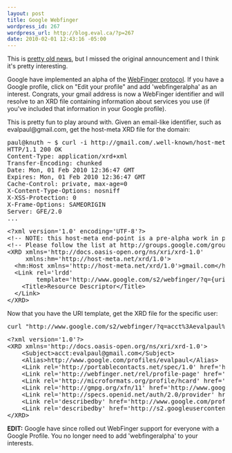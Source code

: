 ```yaml
--- 
layout: post
title: Google Webfinger
wordpress_id: 267
wordpress_url: http://blog.eval.ca/?p=267
date: 2010-02-01 12:43:16 -05:00
---
```

<p>This is <a href="http://groups.google.com/group/webfinger/browse_thread/thread/46fe84c1e38ab715/fa625d20f4d963e4">pretty old news</a>, but I missed the original announcement and I think it's pretty interesting.</p>

<p>Google have implemented an alpha of the <a href="http://code.google.com/p/webfinger/">WebFinger protocol</a>.  If you have a Google profile, click on "Edit your profile" and add 'webfingeralpha' as an interest. Congrats, your gmail address is now a WebFinger identifier and will resolve to an XRD file containing information about services you use (if you've included that information in your Google profile).</p>

<p>This is pretty fun to play around with. Given an email-like identifier, such as evalpaul@gmail.com, get the host-meta XRD file for the domain:</p>

<pre lang="bash">
paul@knuth ~ $ curl -i http://gmail.com/.well-known/host-meta
HTTP/1.1 200 OK
Content-Type: application/xrd+xml
Transfer-Encoding: chunked
Date: Mon, 01 Feb 2010 12:36:47 GMT
Expires: Mon, 01 Feb 2010 12:36:47 GMT
Cache-Control: private, max-age=0
X-Content-Type-Options: nosniff
X-XSS-Protection: 0
X-Frame-Options: SAMEORIGIN
Server: GFE/2.0
...
</pre>

<pre lang="xml">
&lt;?xml version='1.0' encoding='UTF-8'?&gt;
&lt;!-- NOTE: this host-meta end-point is a pre-alpha work in progress.   Don't rely on it. --&gt;
&lt;!-- Please follow the list at http://groups.google.com/group/webfinger --&gt;
&lt;XRD xmlns='http://docs.oasis-open.org/ns/xri/xrd-1.0' 
     xmlns:hm='http://host-meta.net/xrd/1.0'&gt;
  &lt;hm:Host xmlns='http://host-meta.net/xrd/1.0'&gt;gmail.com&lt;/hm:Host&gt;
  &lt;Link rel='lrdd' 
        template='http://www.google.com/s2/webfinger/?q={uri}'&gt;
    &lt;Title&gt;Resource Descriptor&lt;/Title&gt;
  &lt;/Link&gt;
&lt;/XRD&gt;
</pre>

<p>Now that you have the URI template, get the XRD file for the specific user:</p>

<pre lang="bash">
curl "http://www.google.com/s2/webfinger/?q=acct%3Aevalpaul%40gmail.com"
</pre>

<pre lang="xml">
&lt;?xml version='1.0'?&gt;
&lt;XRD xmlns='http://docs.oasis-open.org/ns/xri/xrd-1.0'&gt;
	&lt;Subject&gt;acct:evalpaul@gmail.com&lt;/Subject&gt;
	&lt;Alias&gt;http://www.google.com/profiles/evalpaul&lt;/Alias&gt;
	&lt;Link rel='http://portablecontacts.net/spec/1.0' href='http://www-opensocial.googleusercontent.com/api/people/'/&gt;
	&lt;Link rel='http://webfinger.net/rel/profile-page' href='http://www.google.com/profiles/evalpaul' type='text/html'/&gt;
	&lt;Link rel='http://microformats.org/profile/hcard' href='http://www.google.com/profiles/evalpaul' type='text/html'/&gt;
	&lt;Link rel='http://gmpg.org/xfn/11' href='http://www.google.com/profiles/evalpaul' type='text/html'/&gt;
	&lt;Link rel='http://specs.openid.net/auth/2.0/provider' href='http://www.google.com/profiles/evalpaul'/&gt;
	&lt;Link rel='describedby' href='http://www.google.com/profiles/evalpaul' type='text/html'/&gt;
	&lt;Link rel='describedby' href='http://s2.googleusercontent.com/webfinger/?q=evalpaul%40gmail.com&amp;fmt=foaf' type='application/rdf+xml'/&gt;
&lt;/XRD&gt;
</pre>

**EDIT:** Google have since rolled out WebFinger support for everyone with a Google Profile. You no longer need to add 'webfingeralpha' to your interests.

